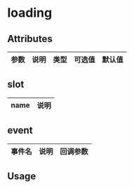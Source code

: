 # loading

## Attributes

| 参数 | 说明 | 类型 | 可选值 | 默认值 |
| :--- | :--- | :--- | :--- | :--- |

## slot

| name | 说明 |
| :--- | :--- |

## event

| 事件名 | 说明 | 回调参数 |
| :--- | :--- | :--- |

## Usage